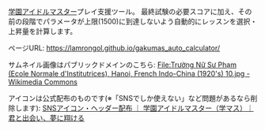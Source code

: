 [学園アイドルマスター](https://gakuen.idolmaster-official.jp/)プレイ支援ツール。
最終試験の必要スコアに加え、その前の段階でパラメータが上限(1500)に到達しないよう自動的にレッスンを選択・上昇量を計算します。

ページURL:
https://lamrongol.github.io/gakumas_auto_calculator/

サムネイル画像はパブリックドメインのこちら: [File:Trường Nữ Sư Phạm (Ecole Normale d'Institutrices), Hanoi, French Indo-China (1920's) 10.jpg - Wikimedia Commons](https://commons.wikimedia.org/wiki/File:Tr%C6%B0%E1%BB%9Dng_N%E1%BB%AF_S%C6%B0_Ph%E1%BA%A1m_%28Ecole_Normale_d%27Institutrices%29,_Hanoi,_French_Indo-China_%281920%27s%29_10.jpg)

アイコンは公式配布のものです(※「SNSでしか使えない」など問題があるなら削除します): [SNSアイコン・ヘッダー配布 ｜ 学園アイドルマスター（学マス）｜君と出会い、夢に翔ける](https://gakuen.idolmaster-official.jp/media/fankit/distribution/)


